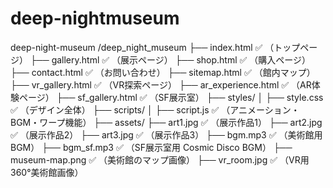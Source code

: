 # deep-nightmuseum
deep-night-museum
/deep_night_museum
    ├── index.html           ✅ （トップページ）
    ├── gallery.html         ✅ （展示ページ）
    ├── shop.html            ✅ （購入ページ）
    ├── contact.html         ✅ （お問い合わせ）
    ├── sitemap.html         ✅ （館内マップ）
    ├── vr_gallery.html      ✅ （VR探索ページ）
    ├── ar_experience.html   ✅ （AR体験ページ）
    ├── sf_gallery.html      ✅ （SF展示室）
    ├── styles/
    │   ├── style.css        ✅ （デザイン全体）
    ├── scripts/
    │   ├── script.js        ✅ （アニメーション・BGM・ワープ機能）
    ├── assets/
        ├── art1.jpg         ✅ （展示作品1）
        ├── art2.jpg         ✅ （展示作品2）
        ├── art3.jpg         ✅ （展示作品3）
        ├── bgm.mp3          ✅ （美術館用BGM）
        ├── bgm_sf.mp3       ✅ （SF展示室用 Cosmic Disco BGM）
        ├── museum-map.png   ✅ （美術館のマップ画像）
        ├── vr_room.jpg      ✅ （VR用360°美術館画像）
